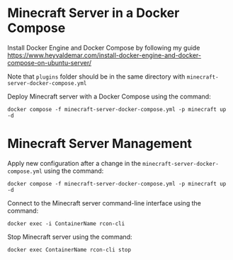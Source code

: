 # Minecraft Server in a Docker Compose

Install Docker Engine and Docker Compose by following my guide https://www.heyvaldemar.com/install-docker-engine-and-docker-compose-on-ubuntu-server/

Note that `plugins` folder should be in the same directory with `minecraft-server-docker-compose.yml`

Deploy Minecraft server with a Docker Compose using the command:

`docker compose -f minecraft-server-docker-compose.yml -p minecraft up -d`

# Minecraft Server Management

Apply new configuration after a change in the `minecraft-server-docker-compose.yml` using the command:

`docker compose -f minecraft-server-docker-compose.yml -p minecraft up -d`

Connect to the Minecraft server command-line interface using the command:

`docker exec -i ContainerName rcon-cli`

Stop Minecraft server using the command:

`docker exec ContainerName rcon-cli stop`
